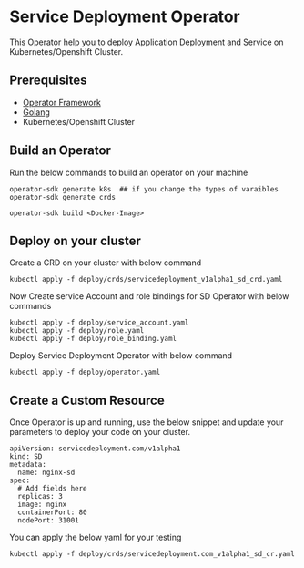 # Service Deployment Operator

This Operator help you to deploy Application Deployment and Service on Kubernetes/Openshift Cluster.

## Prerequisites
  - [Operator Framework](https://github.com/operator-framework)
  - [Golang](https://golang.org/dl/)
  - Kubernetes/Openshift Cluster

## Build an Operator

Run the below commands to build an operator on your machine

```
operator-sdk generate k8s  ## if you change the types of varaibles
operator-sdk generate crds 

operator-sdk build <Docker-Image>
```

## Deploy on your cluster

Create a CRD on your cluster with below command 

```
kubectl apply -f deploy/crds/servicedeployment_v1alpha1_sd_crd.yaml
```

Now Create service Account and role bindings for SD Operator with below commands
```
kubectl apply -f deploy/service_account.yaml
kubectl apply -f deploy/role.yaml
kubectl apply -f deploy/role_binding.yaml
```
Deploy Service Deployment Operator with below command
```
kubectl apply -f deploy/operator.yaml
```

## Create a Custom Resource

Once Operator is up and running, use the below snippet and update your parameters to deploy your code on your cluster.

```
apiVersion: servicedeployment.com/v1alpha1
kind: SD
metadata:
  name: nginx-sd
spec:
  # Add fields here
  replicas: 3
  image: nginx
  containerPort: 80
  nodePort: 31001
```

You can apply the below yaml for your testing 
```
kubectl apply -f deploy/crds/servicedeployment.com_v1alpha1_sd_cr.yaml
```

